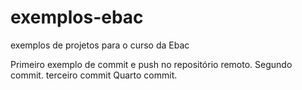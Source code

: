 # exemplos-ebac
exemplos de projetos para o curso da Ebac

Primeiro exemplo de commit e push no repositório remoto.
Segundo commit. 
terceiro commit
Quarto commit.
 
